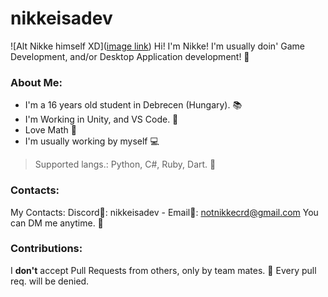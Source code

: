 # nikkeisadev
![Alt Nikke himself XD]([image link](https://i.ibb.co/j35RqKN/nikkeisadev.png))
Hi! I'm Nikke! 
I'm usually doin' Game Development, and/or Desktop Application development! 🍜
### About Me:
- I'm a 16 years old student in Debrecen (Hungary). 📚
- I'm Working in Unity, and VS Code. 📌
- Love Math 📐
- I'm usually working by myself 💻
> Supported langs.: Python, C#, Ruby, Dart. 💎
### Contacts:
My Contacts: Discord🔮: nikkeisadev - Email📧: notnikkecrd@gmail.com
You can DM me anytime. 📮
### Contributions:
I **don't** accept Pull Requests from others, only by team mates. 📌
Every pull req. will be denied. 
